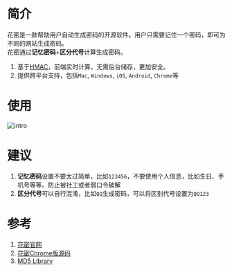 # 简介
花密是一款帮助用户自动生成密码的开源软件。用户只需要记住一个密码，即可为不同的网站生成密码。  
花密通过**记忆密码**+**区分代号**计算生成密码。
1. 基于[HMAC](https://www.wikiwand.com/zh-hans/%E9%87%91%E9%91%B0%E9%9B%9C%E6%B9%8A%E8%A8%8A%E6%81%AF%E9%91%91%E5%88%A5%E7%A2%BC)，前端实时计算，无需后台储存，更加安全。
2. 提供跨平台支持，包括`Mac`, `Windows`, `iOS`, `Android`, `Chrome`等

# 使用
![intro](https://raw.githubusercontent.com/kenmick/FlowerPassword/master/images/intro.gif)

# 建议
1. **记忆密码**设置不要太过简单，比如`123456`，不要使用个人信息，比如生日、手机号等等。防止被社工或者弱口令破解
2. **区分代号**可以自行混淆，比如`QQ`生成密码，可以将区别代号设置为`QQ123`

# 参考
1. [花密官网](https://flowerpassword.com/)
2. [花密Chrome版源码](https://github.com/FlowerPassword/chrome-extension)
3. [MD5 Library](https://github.com/blueimp/JavaScript-MD5)

